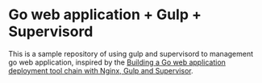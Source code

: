 # Go web application + Gulp + Supervisord

This is a sample repository of using gulp and supervisord to management go web application, inspired by the [Building a Go web application deployment tool chain with Nginx, Gulp and Supervisor](https://medium.com/dev-bits/building-a-go-web-application-deployment-tool-chain-with-nginx-gulp-and-supervisor-bef6a5d454b9).